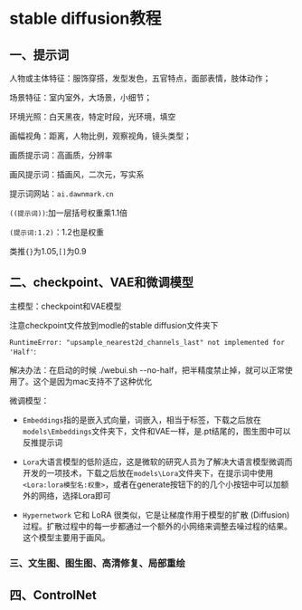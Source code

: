 # stable diffusion教程

## 一、提示词

人物或主体特征：服饰穿搭，发型发色，五官特点，面部表情，肢体动作；

场景特征：室内室外，大场景，小细节；

环境光照：白天黑夜，特定时段，光环境，填空

画幅视角：距离，人物比例，观察视角，镜头类型；

画质提示词：高画质，分辨率

画风提示词：插画风，二次元，写实系

提示词网站：`ai.dawnmark.cn`

`((提示词))`:加一层括号权重乘1.1倍

`(提示词:1.2)`：1.2也是权重

类推`{}`为1.05,`[]`为0.9

## 二、checkpoint、VAE和微调模型

主模型：checkpoint和VAE模型

注意checkpoint文件放到modle的stable diffusion文件夹下

`RuntimeError: "upsample_nearest2d_channels_last" not implemented for 'Half'`:

解决办法：在启动的时候 ./webui.sh --no-half，把半精度禁止掉，就可以正常使用了。这个是因为mac支持不了这种优化

微调模型：

- `Embeddings`指的是嵌入式向量，词嵌入，相当于标签，下载之后放在`models\Embeddings`文件夹下，文件和VAE一样，是.pt结尾的，图生图中可以反推提示词

- `Lora`大语言模型的低阶适应，这是微软的研究人员为了解决大语言模型微调而开发的一项技术，下载之后放在`models\Lora`文件夹下，在提示词中使用`<Lora:lora模型名:权重>`，或者在generate按钮下的的几个小按钮中可以加额外的网络，选择Lora即可

- `Hypernetwork` 它和 LoRA 很类似，它是让梯度作用于模型的扩散 (Diffusion) 过程。扩散过程中的每一步都通过一个额外的小网络来调整去噪过程的结果。这个模型主要用于画风。

### 三、文生图、图生图、高清修复、局部重绘



## 四、ControlNet

